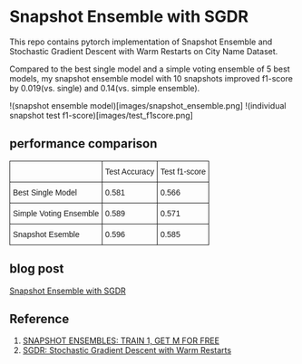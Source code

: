 # Snapshot Ensemble with SGDR

This repo contains pytorch implementation of Snapshot Ensemble and Stochastic Gradient Descent with Warm Restarts on City Name Dataset.

Compared to the best single model and a simple voting ensemble of 5 best models, my snapshot ensemble model with 10 snapshots improved f1-score by 0.019(vs. single) and 0.14(vs. simple ensemble). 

!(snapshot ensemble model)[images/snapshot_ensemble.png]
!(individual snapshot test f1-score)[images/test_f1score.png]

## performance comparison
<style type="text/css">
.tg  {border-collapse:collapse;border-spacing:0;}
.tg td{font-family:Arial, sans-serif;font-size:14px;padding:10px 5px;border-style:solid;border-width:1px;overflow:hidden;word-break:normal;}
.tg th{font-family:Arial, sans-serif;font-size:14px;font-weight:normal;padding:10px 5px;border-style:solid;border-width:1px;overflow:hidden;word-break:normal;}
.tg .tg-yw4l{vertical-align:top}
</style>
<table class="tg">
  <tr>
    <th class="tg-yw4l"></th>
    <th class="tg-yw4l">Test Accuracy</th>
    <th class="tg-yw4l">Test f1-score</th>
  </tr>
  <tr>
    <td class="tg-yw4l">Best Single Model</td>
    <td class="tg-yw4l">0.581</td>
    <td class="tg-yw4l">0.566</td>
  </tr>
  <tr>
    <td class="tg-yw4l">Simple Voting Ensemble</td>
    <td class="tg-yw4l">0.589</td>
    <td class="tg-yw4l">0.571</td>
  </tr>
  <tr>
    <td class="tg-yw4l">Snapshot Esemble</td>
    <td class="tg-yw4l">0.596</td>
    <td class="tg-yw4l">0.585<br></td>
  </tr>
</table>

## blog post
<a href="http://jsideas.net/python/2018/03/14/snapshot_ensemble.html">Snapshot Ensemble with SGDR</a>

## Reference
1) <a href='https://arxiv.org/pdf/1704.00109.pdf'>SNAPSHOT ENSEMBLES: TRAIN 1, GET M FOR FREE</a>  
2) <a href='https://arxiv.org/pdf/1608.03983.pdf'>SGDR: Stochastic Gradient Descent with Warm Restarts</a>

